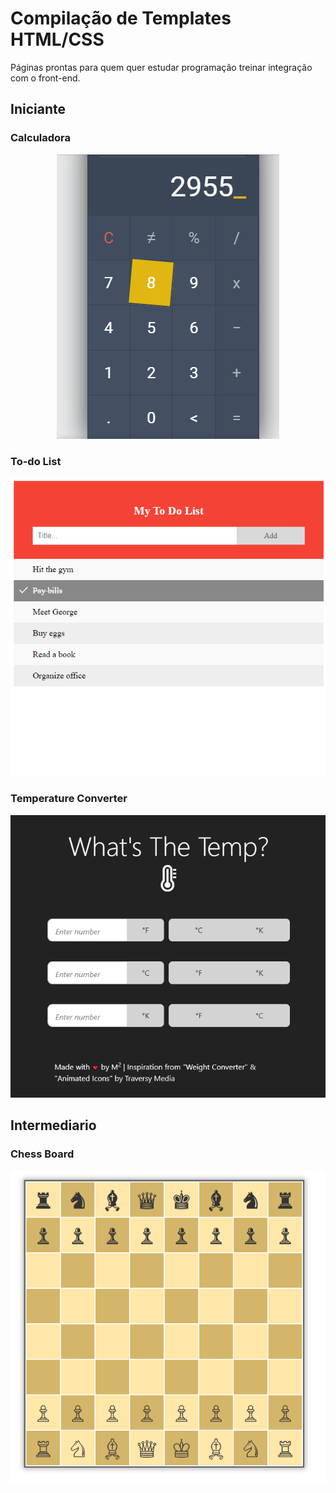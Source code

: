 # Compilação de Templates HTML/CSS

Páginas prontas para quem quer estudar programação treinar integração com o front-end.

## Iniciante

### Calculadora
<a href="https://github.com/mleitejunior/projects-html-css-templates/tree/master/beginner/calculator">
  <p align="center">
    <img src="https://github.com/mleitejunior/projects-html-css-templates/blob/master/beginner/calculator/preview.png" title="PureCalc screenshot" alt="PureCalc screenshot">
  </p>
</a>

### To-do List
<a href="https://github.com/mleitejunior/projects-html-css-templates/tree/master/beginner/to-do-list">
  <p align="center">
    <img src="https://github.com/mleitejunior/projects-html-css-templates/blob/master/beginner/to-do-list/preview.png" title="PureCalc screenshot" alt="To-do List screenshot">
  </p>
</a>

### Temperature Converter

<a href="https://github.com/mleitejunior/projects-html-css-templates/tree/master/beginner/temperature-converter">
  <p align="center">
    <img src="https://github.com/mleitejunior/projects-html-css-templates/blob/master/beginner/temperature-converter/preview.png" title="temperature-converter screenshot" alt="PureCalc screenshot">
  </p>
</a>

## Intermediario

### Chess Board

<a href="https://github.com/mleitejunior/projects-html-css-templates/tree/master/intermediate/chess-board">
  <p align="center">
    <img src="https://github.com/mleitejunior/projects-html-css-templates/blob/master/intermediate/chess-board/preview.png" title="PureCalc screenshot" alt="Chess Board screenshot">
  </p>
</a>